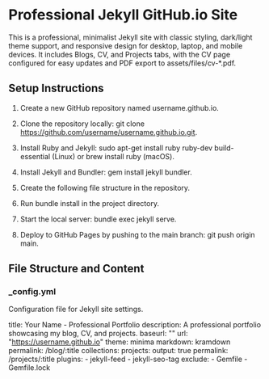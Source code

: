 
# Professional Jekyll GitHub.io Site

This is a professional, minimalist Jekyll site with classic styling, dark/light theme support, and responsive design for desktop, laptop, and mobile devices. It includes Blogs, CV, and Projects tabs, with the CV page configured for easy updates and PDF export to assets/files/cv-*.pdf.

## Setup Instructions

1.  Create a new GitHub repository named username.github.io.
    
2.  Clone the repository locally: git clone https://github.com/username/username.github.io.git.
    
3.  Install Ruby and Jekyll: sudo apt-get install ruby ruby-dev build-essential (Linux) or brew install ruby (macOS).
    
4.  Install Jekyll and Bundler: gem install jekyll bundler.
    
5.  Create the following file structure in the repository.
    
6.  Run bundle install in the project directory.
    
7.  Start the local server: bundle exec jekyll serve.
    
8.  Deploy to GitHub Pages by pushing to the main branch: git push origin main.
    

## File Structure and Content

### _config.yml

Configuration file for Jekyll site settings.

title: Your Name - Professional Portfolio description: A professional portfolio showcasing my blog, CV, and projects. baseurl: "" url: "https://username.github.io" theme: minima markdown: kramdown permalink: /blog/:title collections: projects: output: true permalink: /projects/:title plugins: - jekyll-feed - jekyll-seo-tag exclude: - Gemfile - Gemfile.lock